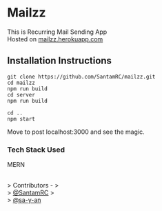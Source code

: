# Mailzz

This is  Recurring Mail Sending App
<br/>
Hosted on <a href="http://mailzz.herokuapp.com/"> mailzz.herokuapp.com </a>

## Installation Instructions 
```
git clone https://github.com/SantamRC/mailzz.git
cd mailzz
npm run build
cd server
npm run build

cd ..
npm start
```

Move to post localhost:3000 and see the magic.
<br/>

### Tech Stack Used 
MERN 

<br/>
> Contributors - 
> <br/>
> <a href="https://github.com/SantamRC">@SantamRC</a>
> <br/>
> <a href="https://github.com/sa-y-an">@sa-y-an</a>





